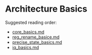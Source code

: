 # Architecture Basics

Suggested reading order:
- [core_basics.md](core_basics.md)
- [reg_rename_basice.md](reg_rename_basics.md)
- [precise_state_basics.md](precise_state_basics.md)
- [iq_basics.md](iq_basics.md)